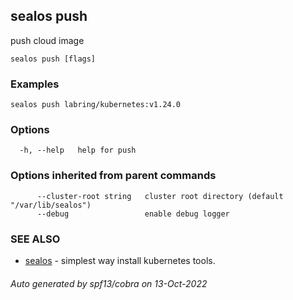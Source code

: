 ## sealos push

push cloud image

```
sealos push [flags]
```

### Examples

```
sealos push labring/kubernetes:v1.24.0
```

### Options

```
  -h, --help   help for push
```

### Options inherited from parent commands

```
      --cluster-root string   cluster root directory (default "/var/lib/sealos")
      --debug                 enable debug logger
```

### SEE ALSO

* [sealos](sealos.md)	 - simplest way install kubernetes tools.

###### Auto generated by spf13/cobra on 13-Oct-2022
